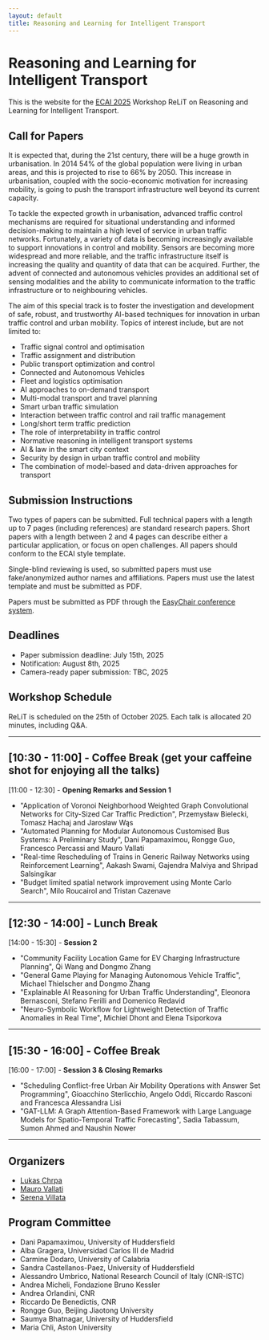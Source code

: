 ```yaml
---
layout: default
title: Reasoning and Learning for Intelligent Transport
---
```


# Reasoning and Learning for Intelligent Transport

This is the website for the [ECAI 2025](https://ecai2025.org/) Workshop ReLiT on Reasoning and Learning for Intelligent Transport.


## Call for Papers
It is expected that, during the 21st century, there will be a huge growth in urbanisation. In 2014 54% of the global population were living in urban areas, and this is projected to rise to 66% by 2050. This increase in urbanisation, coupled with the socio-economic motivation for increasing mobility, is going to push the transport infrastructure well beyond its current capacity. 

To tackle the expected growth in urbanisation, advanced traffic control mechanisms are required for situational understanding and informed decision-making to maintain a high level of service in urban traffic networks. Fortunately, a variety of data is becoming increasingly available to support innovations in control and mobility. Sensors are becoming more widespread and more reliable, and the traffic infrastructure itself is increasing the quality and quantity of data that can be acquired. Further, the advent of connected and autonomous vehicles provides an additional set of sensing modalities and the ability to communicate information to the traffic infrastructure or to neighbouring vehicles.

The aim of this special track is to foster the investigation and development of safe, robust, and trustworthy AI-based techniques for innovation in urban traffic control and urban mobility. Topics of interest include, but are not limited to:
*	Traffic signal control and optimisation
*	Traffic assignment and distribution
*	Public transport optimization and control
*	Connected and Autonomous Vehicles
*	Fleet and logistics optimisation
*	AI approaches to on-demand transport 
*	Multi-modal transport and travel planning
*	Smart urban traffic simulation
*	Interaction between traffic control and rail traffic management
*	Long/short term traffic prediction
*	The role of interpretability in traffic control
*	Normative reasoning in intelligent transport systems
*	AI & law in the smart city context
*	Security by design in urban traffic control and mobility
*	The combination of model-based and data-driven approaches for transport

## Submission Instructions
Two types of papers can be submitted. Full technical papers with a length up to 7 pages (including references) are standard research papers. Short papers with a length between 2 and 4 pages can describe either a particular application, or focus on open challenges. All papers should conform to the ECAI style template.

Single-blind reviewing is used, so submitted papers must use fake/anonymized author names and affiliations. Papers must use the latest template and must be submitted as PDF.

Papers must be submitted as PDF through the [EasyChair conference system](https://easychair.org/conferences/?conf=relit2025).

## Deadlines
* Paper submission deadline: July 15th, 2025 
* Notification: August 8th, 2025
* Camera-ready paper submission: TBC, 2025

## Workshop Schedule

ReLiT is scheduled on the 25th of October 2025. Each talk is allocated 20 minutes, including Q&A.

---
[10:30 - 11:00] - Coffee Break (get your caffeine shot for enjoying all the talks)
---
[11:00 - 12:30] - **Opening Remarks and Session 1**
- "Application of Voronoi Neighborhood Weighted Graph Convolutional Networks for City-Sized Car Traffic Prediction",	Przemysław Bielecki, Tomasz Hachaj and Jarosław Wąs
- "Automated Planning for Modular Autonomous Customised Bus Systems: A Preliminary Study", Dani Papamaximou, Rongge Guo, Francesco Percassi and Mauro Vallati
- "Real-time Rescheduling of Trains in Generic Railway Networks using Reinforcement Learning",	Aakash Swami, Gajendra Malviya and Shripad Salsingikar
- "Budget limited spatial network improvement using Monte Carlo Search",	Milo Roucairol and Tristan Cazenave

---
[12:30 - 14:00] - Lunch Break
---
[14:00 - 15:30] - **Session 2**
- "Community Facility Location Game for EV Charging Infrastructure Planning",	Qi Wang and Dongmo Zhang
- "General Game Playing for Managing Autonomous Vehicle Traffic",	Michael Thielscher and Dongmo Zhang
- "Explainable AI Reasoning for Urban Traffic Understanding",	Eleonora Bernasconi, Stefano Ferilli and Domenico Redavid
- "Neuro-Symbolic Workflow for Lightweight Detection of Traffic Anomalies in Real Time",	Michiel Dhont and Elena Tsiporkova

---
[15:30 - 16:00] - Coffee Break
---
[16:00 - 17:00] - **Session 3 & Closing Remarks**
- "Scheduling Conflict-free Urban Air Mobility Operations with Answer Set Programming", Gioacchino Sterlicchio, Angelo Oddi, Riccardo Rasconi and
Francesca Alessandra Lisi
- "GAT-LLM: A Graph Attention-Based Framework with Large Language Models for Spatio-Temporal Traffic Forecasting",	Sadia Tabassum, Sumon Ahmed and Naushin Nower

---
## Organizers
 - [Lukas Chrpa](https://sites.google.com/view/lukaschrpa/home)
 - [Mauro Vallati](https://www.mvallati.net/)
 - [Serena Villata](https://webusers.i3s.unice.fr/~villata/Home.html)

## Program Committee
- Dani Papamaximou, University of Huddersfield
- Alba Gragera, Universidad Carlos III de Madrid
- Carmine Dodaro, University of Calabria
- Sandra Castellanos-Paez, University of Huddersfield
- Alessandro Umbrico, National Research Council of Italy (CNR-ISTC)
- Andrea Micheli, Fondazione Bruno Kessler
- Andrea Orlandini, CNR
- Riccardo De Benedictis, CNR
- Rongge Guo, Beijing Jiaotong University
- Saumya Bhatnagar, University of Huddersfield
- Maria Chli, Aston University
